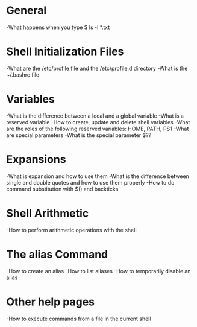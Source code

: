 # General
-What happens when you type $ ls -l *.txt
# Shell Initialization Files
-What are the /etc/profile file and the /etc/profile.d directory
-What is the ~/.bashrc file
# Variables
-What is the difference between a local and a global variable
-What is a reserved variable
-How to create, update and delete shell variables
-What are the roles of the following reserved variables: HOME, PATH, PS1
-What are special parameters
-What is the special parameter $??
# Expansions
-What is expansion and how to use them
-What is the difference between single and double quotes and how to use them properly
-How to do command substitution with $() and backticks
# Shell Arithmetic
-How to perform arithmetic operations with the shell
# The alias Command
-How to create an alias
-How to list aliases
-How to temporarily disable an alias
# Other help pages
-How to execute commands from a file in the current shell